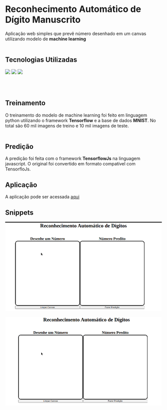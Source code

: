 # Reconhecimento Automático de Dígito Manuscrito
Aplicação web simples que prevê número desenhado em um canvas utilizando modelo de **machine learning**
<br>
<br>

## Tecnologias Utilizadas
<p>
  <img src="https://cdn.jsdelivr.net/gh/devicons/devicon/icons/python/python-original-wordmark.svg" height="60px"/> 
  <img src="https://cdn.jsdelivr.net/gh/devicons/devicon/icons/javascript/javascript-original.svg" height="60px"/> 
  <img src="https://cdn.jsdelivr.net/gh/devicons/devicon/icons/tensorflow/tensorflow-original.svg" height="60"/>
</p>
<br>
<br>

## Treinamento
O treinamento do modelo de machine learning foi feito em linguagem python utilizando o framework **Tensorflow** e a base de dados **MNIST**. No total são 60 mil imagens de treino e 10 mil imagens de teste.
<br>
<br>

## Predição
A predição foi feita com o framework **TensorflowJs** na linguagem javascript. O original foi convertido em formato compatível com TensorfloJs.

## Aplicação
A aplicação pode ser acessada <a href=https://lucas-morais.github.io/reconhecimento-automatico-de-digito-manuscrito/>aqui</a>

## Snippets

<img src="./gifs/cinco_pred.gif">
<br>
<br>
<img src="./gifs/dois_pred.gif">
